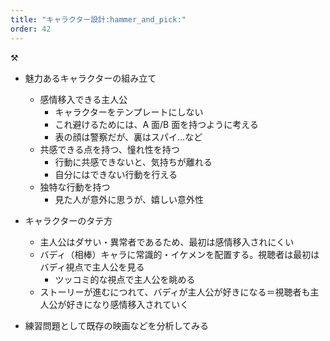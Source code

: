 ```yaml
---
title: "キャラクター設計:hammer_and_pick:"
order: 42
---
```


:hammer_and_pick:

- 魅力あるキャラクターの組み立て

  - 感情移入できる主人公
    - キャラクターをテンプレートにしない
    - これ避けるためには、A 面/B 面を持つように考える
    - 表の顔は警察だが、裏はスパイ…など
  - 共感できる点を持つ、憧れ性を持つ
    - 行動に共感できないと、気持ちが離れる
    - 自分にはできない行動を行える
  - 独特な行動を持つ
    - 見た人が意外に思うが、嬉しい意外性

- キャラクターのタテ方
  - 主人公はダサい・異常者であるため、最初は感情移入されにくい
  - バディ（相棒）キャラに常識的・イケメンを配置する。視聴者は最初はバディ視点で主人公を見る
    - ツッコミ的な視点で主人公を眺める
  - ストーリーが進むにつれて、バディが主人公が好きになる＝視聴者も主人公が好きになり感情移入されていく
- 練習問題として既存の映画などを分析してみる
